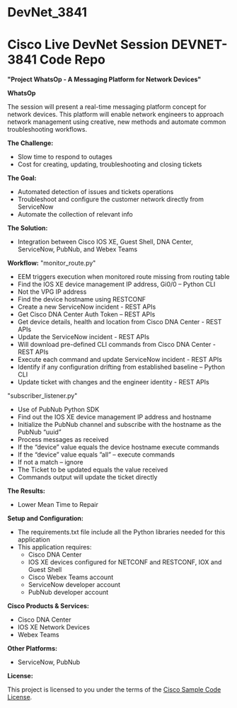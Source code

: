 # DevNet_3841
# Cisco Live DevNet Session DEVNET-3841 Code Repo


**"Project WhatsOp - A Messaging Platform for Network Devices"**


**WhatsOp**

The session will present a real-time messaging platform concept for network devices.
This platform will enable network engineers to approach network management using creative, new methods and automate common troubleshooting workflows.


**The Challenge:**
 - Slow time to respond to outages
 - Cost for creating, updating, troubleshooting and closing tickets

**The Goal:**
 - Automated detection of issues and tickets operations
 - Troubleshoot and configure the customer network directly from ServiceNow
 - Automate the collection of relevant info
 
**The Solution:**
 - Integration between Cisco IOS XE, Guest Shell, DNA Center, ServiceNow, PubNub, and Webex Teams

**Workflow:**
 "monitor_route.py"
 - EEM triggers execution when monitored route missing from routing table
 - Find the IOS XE device management IP address, Gi0/0 – Python CLI
 - Not the VPG IP address
 - Find the device hostname using RESTCONF 
 - Create a new ServiceNow incident - REST APIs
 - Get Cisco DNA Center Auth Token – REST APIs
 - Get device details, health and location from Cisco DNA Center - REST APIs
 - Update the ServiceNow incident - REST APIs
 - Will download pre-defined CLI commands from Cisco DNA Center - REST APIs
 - Execute each command and update ServiceNow incident - REST APIs
 - Identify if any configuration drifting from established baseline – Python CLI
 - Update ticket with changes and the engineer identity - REST APIs
 
 "subscriber_listener.py"
 - Use of PubNub Python SDK
 - Find out the IOS XE device management IP address and hostname
 - Initialize the PubNub channel and subscribe with the hostname as the PubNub “uuid”
 - Process messages as received
 - If the “device” value equals the device hostname execute commands
 - If the “device” value equals ”all” – execute commands
 - If not a match – ignore
 - The Ticket to be updated equals the value received
 - Commands output will update the ticket directly


**The Results:**
 - Lower Mean Time to Repair

**Setup and Configuration:**
 - The requirements.txt file include all the Python libraries needed for this application
 - This application requires:
   - Cisco DNA Center
   - IOS XE devices configured for NETCONF and RESTCONF, IOX and Guest Shell
   - Cisco Webex Teams account
   - ServiceNow developer account
   - PubNub developer account

**Cisco Products & Services:**

- Cisco DNA Center
- IOS XE Network Devices
- Webex Teams

**Other Platforms:**

- ServiceNow, PubNub


**License:**

This project is licensed to you under the terms of the [Cisco Sample Code License](./LICENSE).
